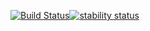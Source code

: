 [![Build Status](https://travis-ci.org/ck-developer/laravel-maintenance.svg?branch=dev-master)](https://travis-ci.org/ck-developer/laravel-maintenance)[![stability status](https://img.shields.io/badge/stability-dev-red.svg)]()

